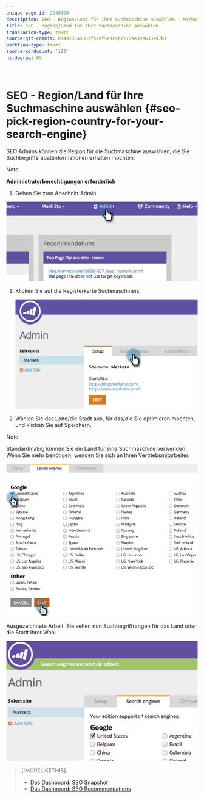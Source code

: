 ```yaml
---
unique-page-id: 2949190
description: SEO - Region/Land für Ihre Suchmaschine auswählen - Marketing Docs - Produktdokumentation
title: SEO - Region/Land für Ihre Suchmaschine auswählen
translation-type: tm+mt
source-git-commit: e149133a5383faaef5e9c9b7775ae36e633ed7b1
workflow-type: tm+mt
source-wordcount: '120'
ht-degree: 0%

---
```



# SEO - Region/Land für Ihre Suchmaschine auswählen {#seo-pick-region-country-for-your-search-engine}

SEO Admins können die Region für die Suchmaschine auswählen, die Sie Suchbegriffsrabattinformationen erhalten möchten.

>[!NOTE]
>
>**Administratorberechtigungen erforderlich**

1. Gehen Sie zum Abschnitt Admin.

![](assets/image2014-9-17-21-3a6-3a43.png)

1. Klicken Sie auf die Registerkarte Suchmaschinen.

   ![](assets/image2014-9-17-21-3a7-3a25.png)

1. Wählen Sie das Land/die Stadt aus, für das/die Sie optimieren möchten, und klicken Sie auf Speichern.

>[!NOTE]
>
>Standardmäßig können Sie ein Land für eine Suchmaschine verwenden. Wenn Sie mehr benötigen, wenden Sie sich an Ihren Vertriebsmitarbeiter.

![](assets/image2014-9-17-21-3a8-3a8.png)

Ausgezeichnete Arbeit. Sie sehen nun Suchbegriffrangen für das Land oder die Stadt Ihrer Wahl.

![](assets/image2014-9-17-21-3a8-3a15.png)

>[!MORELIKETHIS]
>
>* [Das Dashboard: SEO Snapshot](understanding-the-seo-dashboard-seo-snapshot.md)
>* [Das Dashboard: SEO Recommendations](understanding-the-seo-dashboard-seo-recommendations.md)

>



